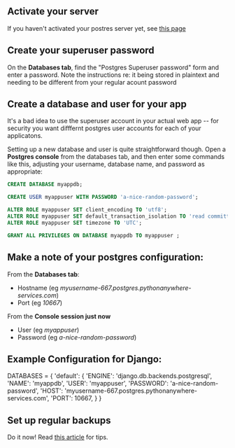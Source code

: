 
<!--
.. title: Getting Started with Postgres
.. slug: PostgresGettingStarted
.. date: 2017-09-07 10:35:28 UTC+01:00
.. tags:
.. category:
.. link:
.. description:
.. type: text
-->


## Activate your server

If you haven't activated your postres server yet, see [this page](/pages/Postgres/)

## Create your superuser password

On the **Databases tab**, find the "Postgres Superuser password" form and
enter a password.  Note the instructions re: it being stored in plaintext and
needing to be different from your regular acount password

## Create a database and user for your app

It's a bad idea to use the superuser account in your actual web app -- for
security you want difffernt postgres user accounts for each of your applicatons.

Setting up a new database and user is quite straightforward though.  Open a
**Postgres console** from the databases tab, and then enter some commands like this,
adjusting your username, database name, and password as appropriate:


```sql
CREATE DATABASE myappdb;

CREATE USER myappuser WITH PASSWORD 'a-nice-random-password';

ALTER ROLE myappuser SET client_encoding TO 'utf8';
ALTER ROLE myappuser SET default_transaction_isolation TO 'read committed';
ALTER ROLE myappuser SET timezone TO 'UTC';

GRANT ALL PRIVILEGES ON DATABASE myappdb TO myappuser ;
```

## Make a note of your postgres configuration:

From the **Databases tab**:

* Hostname (eg *myusername-667.postgres.pythonanywhere-services.com*)
* Port (eg *10667*)

From the **Console session just now**

* User (eg *myappuser*)
* Password (eg *a-nice-random-password*)


## Example Configuration for Django:

DATABASES = {
    'default': {
        'ENGINE': 'django.db.backends.postgresql',
        'NAME': 'myappdb',
        'USER': 'myappuser',
        'PASSWORD': 'a-nice-random-password',
        'HOST': 'myusername-667.postgres.pythonanywhere-services.com',
        'PORT': 10667,
    }
}


## Set up regular backups

Do it now!  Read [this article](/pages/RegularPostgresBackups/) for tips.

